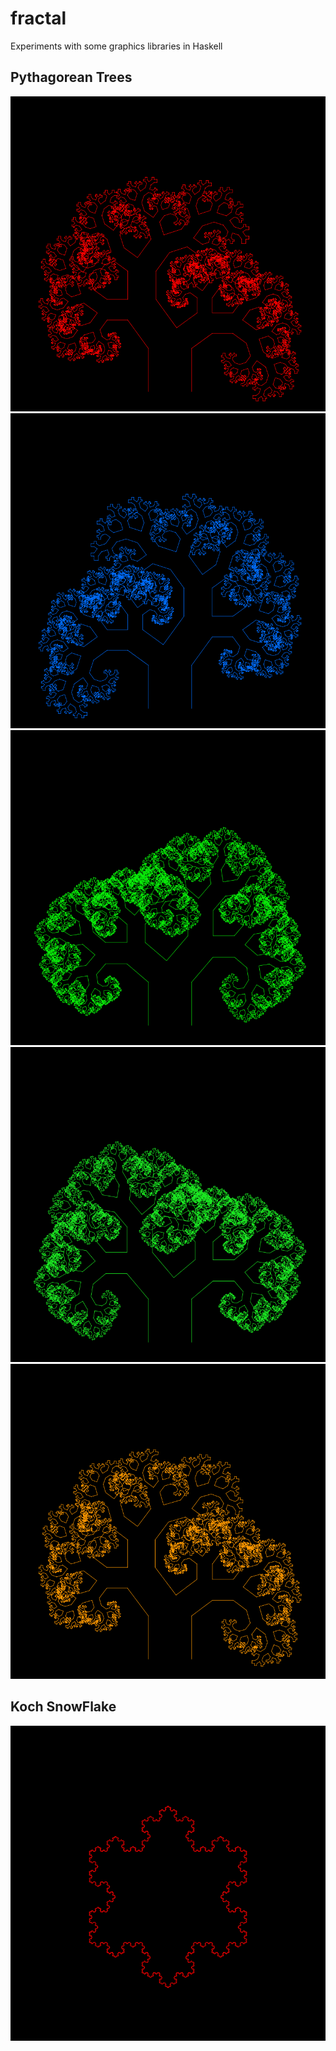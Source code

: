 # fractal

Experiments with some graphics libraries in Haskell

## Pythagorean Trees

![](examples/fractal_tree_1.png)
![](examples/fractal_tree_2.png)
![](examples/fractal_tree_3.png)
![](examples/fractal_tree_4.png)
![](examples/fractal_tree_5.png)

## Koch SnowFlake

![](examples/koch_snow_flake.png)
